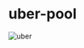 # uber-pool
![uber](https://user-images.githubusercontent.com/28382424/33557999-ded2edd4-d919-11e7-9122-773ee357d059.png)
